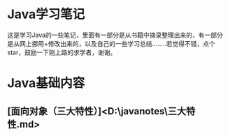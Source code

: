 # Java学习笔记
这是学习Java的一些笔记，里面有一部分是从书籍中摘录整理出来的，有一部分是从网上挪用+修改出来的，以及自己的一些学习总结........若觉得不错，点个star，鼓励一下刚上路的求学者，谢谢。
# Java基础内容
## [面向对象（三大特性）]<D:\javanotes\三大特性.md>
